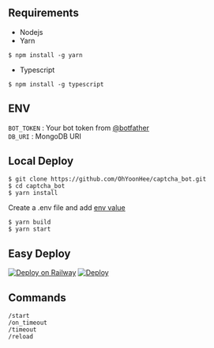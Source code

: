## Requirements
- Nodejs 
- Yarn
```shell
$ npm install -g yarn
```
- Typescript
```shell
$ npm install -g typescript
```

## ENV
`BOT_TOKEN` : Your bot token from [@botfather](https://t.me/botfather)\
`DB_URI` : MongoDB URI

## Local Deploy
```shell
$ git clone https://github.com/OhYoonHee/captcha_bot.git
$ cd captcha_bot
$ yarn install
```
Create a .env file and add [env value](#env)
```shell
$ yarn build
$ yarn start
```

## Easy Deploy
[![Deploy on Railway](https://railway.app/button.svg)](https://railway.app/new/template?template=https%3A%2F%2Fgithub.com%2FOhYoonHee%2Fcaptcha_bot%2Ftree%2Fmaster&envs=BOT_TOKEN%2CDB_URI&BOT_TOKENDesc=BOT_TOKEN+from+%40botfather&DB_URIDesc=Your+MongoDb+URI) [![Deploy](https://www.herokucdn.com/deploy/button.svg)](https://heroku.com/deploy?template=https://github.com/OhYoonHee/captcha_bot/tree/master)

## Commands
`/start`\
`/on_timeout`\
`/timeout`\
`/reload`







